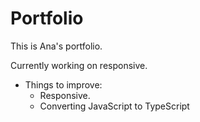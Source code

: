 # Portfolio
This is Ana's portfolio. 

 
Currently working on responsive.

- Things to improve:
  * Responsive.
  * Converting JavaScript to TypeScript
 
 
 

